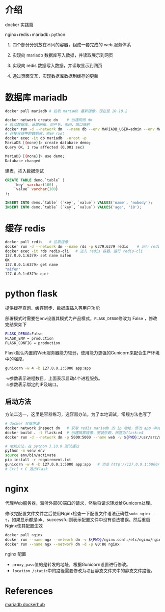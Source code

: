 # 介绍

docker 实践篇

nginx+redis+mariadb+python

1. 四个部分分别放在不同的容器，组成一套完成的 web 服务体系

2. 实现向 mariadb 数据库写入数据，并读取展示到网页

3. 实现向 redis 数据写入数据，并读取显示到网页

4. 通过页面交互，实现数据库数据到缓存的更新

# 数据库 mariadb

```bash
docker pull mariadb # 拉取 mariadb 最新镜像，现在是 10.10.2

docker network create dn    # 创建网络 dn
# 启动数据库，设置网络、用户名、密码、端口映射
docker run -d --network dn  --name db --env MARIADB_USER=admin --env MARIADB_PASSWORD=admin --env MARIADB_ROOT_PASSWORD=root -p 3306:3306 mariadb
# 连接容器中的数据库，密码 root
docker exec -it db mariadb  -uroot -p
MariaDB [(none)]> create database demo;
Query OK, 1 row affected (0.001 sec)

MariaDB [(none)]> use demo;
Database changed
```

建表，插入数据测试

```sql
CREATE TABLE demo.`table` (
	`key` varchar(100) ,
	`value` varchar(100) 
);

INSERT INTO demo.`table` (`key`, `value`) VALUES('name', 'nobody');
INSERT INTO demo.`table` (`key`, `value`) VALUES('age', '18');
```

# 缓存 redis

```bash
docker pull redis   # 拉取镜像
docker run -d --network dn --name rds -p 6379:6379 redis    # 运行 redis,加入 dn 网络，暴露端口
docker exec -it rds redis-cli   # 进入 redis 容器，运行 redis-cli
127.0.0.1:6379> set name mifen
OK
127.0.0.1:6379> get name
"mifen"
127.0.0.1:6379> quit
```

# python flask

提供缓存查询、缓存同步、数据库插入等用户功能

部署模式时需要在env设置其模式为产品模式，`FLASK_DEBUG`修改为 False ，修改完结果如下 

```bash
FLASK_DEBUG=False
FLASK_ENV = production
FLASK_CONFIG = production
```

Flask默认内置的Web服务器能力较弱，使用能力更强的Gunicorn来配合生产环境中的强度。

```bash
gunicorn -w 4 -b 127.0.0.1:5000 app:app
```

`-w`参数表示进程数目，上面表示启动4个进程服务。  
`-b`参数表示绑定的IP及端口。

## 启动方法

方法二选一，这里是容器练习，选容器办法，为了本地调试，常规方法也写了

```bash
# docker 容器方法
docker network inspect dn	# 获取 redis mariadb 的 ip 地址，修改 app 中对应的 ip 地址
docker build . -t flask:v4	# 创建隔离镜像，安装依赖，标签为flask:v4
docker run -d --network dn -p 5000:5000 --name web -v ${PWD}:/usr/src/app flask:v4	# 启动程序，暴露端口 5000，挂载本地目录到容器中

# 常规方法，在 python 3.10.8 测试通过
python -m venv env
source env/bin/activate
pip install -r requirement.txt
gunicorn -w 4 -b 127.0.0.1:5000 app:app   # 浏览 http://127.0.0.1:5000/
# Ctrl + C 退出flask
```

# nginx

代理Web服务器，监听外部80端口的请求，然后将请求转发给Gunicorn处理。

修改完配置文件文件之后使用Nginx检查一下配置文件语法正确性`sudo nginx -t`，如果显示都是ok、successful则表示配置文件中没有语法错误。然后重启Nginx使其配置生效  

```bash
docker pull nginx
docker run --name ngx --network dn -v ${PWD}/nginx.conf:/etc/nginx/nginx.conf:ro -d -p 80:80 nginx
docker run --name ngx --network dn -d -p 80:80 nginx
```

nginx 配置

- `proxy_pass`值的是转发的地址，根据Gunicorn设置进行修改。  
- `location /static`中的路径需要修改为项目静态文件夹中的静态文件路径。

# References

[mariadb  dockerhub](https://hub.docker.com/_/mariadb)


